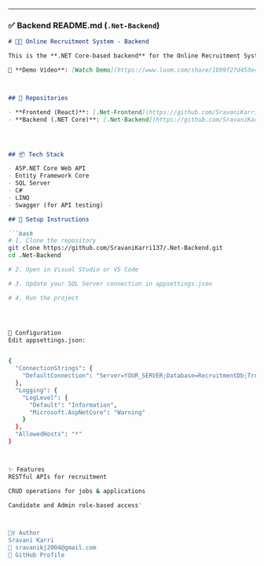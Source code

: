 
---

### ✅ **Backend README.md** (`.Net-Backend`)

```markdown
# 🧑‍💼 Online Recruitment System - Backend

This is the **.NET Core-based backend** for the Online Recruitment System. It powers the APIs used by the frontend to perform recruitment operations like job postings, candidate applications, and interview scheduling.

🎥 **Demo Video**: [Watch Demo](https://www.loom.com/share/1b99f27d453e425f88ba6994185d0704?sid=1a32b8ab-9e6f-47d2-a236-97c2d4060c19)



## 📁 Repositories

- **Frontend (React)**: [.Net-Frontend](https://github.com/SravaniKarri137/.Net-Frontend)
- **Backend (.NET Core)**: [.Net-Backend](https://github.com/SravaniKarri137/.Net-Backend)




## 📦 Tech Stack

- ASP.NET Core Web API
- Entity Framework Core
- SQL Server
- C#
- LINQ
- Swagger (for API testing)

## 🚀 Setup Instructions

```bash
# 1. Clone the repository
git clone https://github.com/SravaniKarri137/.Net-Backend.git
cd .Net-Backend

# 2. Open in Visual Studio or VS Code

# 3. Update your SQL Server connection in appsettings.json

# 4. Run the project




🔧 Configuration
Edit appsettings.json:


{
  "ConnectionStrings": {
    "DefaultConnection": "Server=YOUR_SERVER;Database=RecruitmentDb;Trusted_Connection=True;"
  },
  "Logging": {
    "LogLevel": {
      "Default": "Information",
      "Microsoft.AspNetCore": "Warning"
    }
  },
  "AllowedHosts": "*"
}



✨ Features
RESTful APIs for recruitment

CRUD operations for jobs & applications

Candidate and Admin role-based access'



🙋‍♀️ Author
Sravani Karri
📧 sravanikj2004@gmail.com
🔗 GitHub Profile
